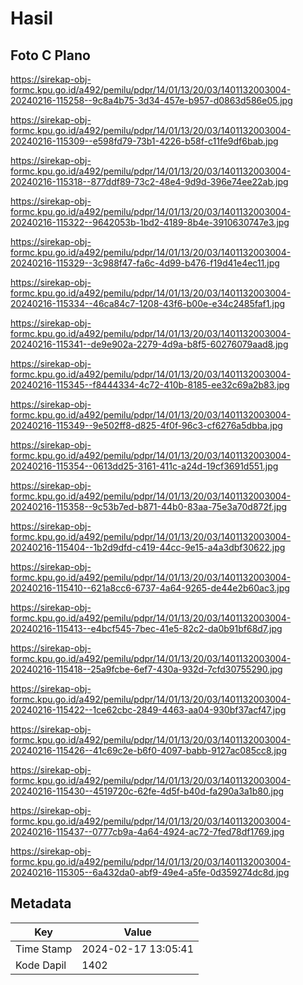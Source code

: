 # Hasil

## Foto C Plano

https://sirekap-obj-formc.kpu.go.id/a492/pemilu/pdpr/14/01/13/20/03/1401132003004-20240216-115258--9c8a4b75-3d34-457e-b957-d0863d586e05.jpg

https://sirekap-obj-formc.kpu.go.id/a492/pemilu/pdpr/14/01/13/20/03/1401132003004-20240216-115309--e598fd79-73b1-4226-b58f-c11fe9df6bab.jpg

https://sirekap-obj-formc.kpu.go.id/a492/pemilu/pdpr/14/01/13/20/03/1401132003004-20240216-115318--877ddf89-73c2-48e4-9d9d-396e74ee22ab.jpg

https://sirekap-obj-formc.kpu.go.id/a492/pemilu/pdpr/14/01/13/20/03/1401132003004-20240216-115322--9642053b-1bd2-4189-8b4e-3910630747e3.jpg

https://sirekap-obj-formc.kpu.go.id/a492/pemilu/pdpr/14/01/13/20/03/1401132003004-20240216-115329--3c988f47-fa6c-4d99-b476-f19d41e4ec11.jpg

https://sirekap-obj-formc.kpu.go.id/a492/pemilu/pdpr/14/01/13/20/03/1401132003004-20240216-115334--46ca84c7-1208-43f6-b00e-e34c2485faf1.jpg

https://sirekap-obj-formc.kpu.go.id/a492/pemilu/pdpr/14/01/13/20/03/1401132003004-20240216-115341--de9e902a-2279-4d9a-b8f5-60276079aad8.jpg

https://sirekap-obj-formc.kpu.go.id/a492/pemilu/pdpr/14/01/13/20/03/1401132003004-20240216-115345--f8444334-4c72-410b-8185-ee32c69a2b83.jpg

https://sirekap-obj-formc.kpu.go.id/a492/pemilu/pdpr/14/01/13/20/03/1401132003004-20240216-115349--9e502ff8-d825-4f0f-96c3-cf6276a5dbba.jpg

https://sirekap-obj-formc.kpu.go.id/a492/pemilu/pdpr/14/01/13/20/03/1401132003004-20240216-115354--0613dd25-3161-411c-a24d-19cf3691d551.jpg

https://sirekap-obj-formc.kpu.go.id/a492/pemilu/pdpr/14/01/13/20/03/1401132003004-20240216-115358--9c53b7ed-b871-44b0-83aa-75e3a70d872f.jpg

https://sirekap-obj-formc.kpu.go.id/a492/pemilu/pdpr/14/01/13/20/03/1401132003004-20240216-115404--1b2d9dfd-c419-44cc-9e15-a4a3dbf30622.jpg

https://sirekap-obj-formc.kpu.go.id/a492/pemilu/pdpr/14/01/13/20/03/1401132003004-20240216-115410--621a8cc6-6737-4a64-9265-de44e2b60ac3.jpg

https://sirekap-obj-formc.kpu.go.id/a492/pemilu/pdpr/14/01/13/20/03/1401132003004-20240216-115413--e4bcf545-7bec-41e5-82c2-da0b91bf68d7.jpg

https://sirekap-obj-formc.kpu.go.id/a492/pemilu/pdpr/14/01/13/20/03/1401132003004-20240216-115418--25a9fcbe-6ef7-430a-932d-7cfd30755290.jpg

https://sirekap-obj-formc.kpu.go.id/a492/pemilu/pdpr/14/01/13/20/03/1401132003004-20240216-115422--1ce62cbc-2849-4463-aa04-930bf37acf47.jpg

https://sirekap-obj-formc.kpu.go.id/a492/pemilu/pdpr/14/01/13/20/03/1401132003004-20240216-115426--41c69c2e-b6f0-4097-babb-9127ac085cc8.jpg

https://sirekap-obj-formc.kpu.go.id/a492/pemilu/pdpr/14/01/13/20/03/1401132003004-20240216-115430--4519720c-62fe-4d5f-b40d-fa290a3a1b80.jpg

https://sirekap-obj-formc.kpu.go.id/a492/pemilu/pdpr/14/01/13/20/03/1401132003004-20240216-115437--0777cb9a-4a64-4924-ac72-7fed78df1769.jpg

https://sirekap-obj-formc.kpu.go.id/a492/pemilu/pdpr/14/01/13/20/03/1401132003004-20240216-115305--6a432da0-abf9-49e4-a5fe-0d359274dc8d.jpg


## Metadata

| Key        | Value               |
| ---------- | ------------------- |
| Time Stamp | 2024-02-17 13:05:41 |
| Kode Dapil | 1402                |



